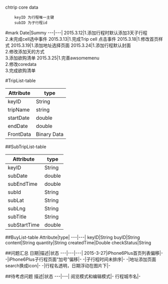 chtrip core data

```
	keyID 为行程唯一主键
	subID 为子行程id
```


#mark
Date|Summy
---|---|
2015.3.12|1.添加行程时默认添加3天子行程<br/>2.未完成cell选中事件
2015.3.13|1.完成Trip cell 点击事件
2015.3.18|1.修改首页样式
2015.3.19|1.添加地址选择页面
2015.3.24|1.添加行程默认封面 <br/>2.修改添加天的方式<br/>3.添加欲购清单
2015.3.25|1.完善awsomemenu<br/>2.修改coredata <br/>3.完成欲购清单


#TripList-table

Attribute|type|
---|---|
keyID|String
tripName|string
startDate|double
endDate|double
FrontData|Binary Data


##SubTripList-table

Attribute|type|
---|---|
keyID|String
subDate|double|
subEndTime|double|
subId|String|
subLat|String|
subLng|String|
subTitle|String|
subStartTime|double|

##BuyList-table
Attribute|type|
---|---|
keyID|String
buyID|String
content|String
quantity|String
createdTime|Double
checkStatus|String

##问题汇总
日期|描述|状态
---|---|---|
2015-3-27|iPhone6Plus首页列表偏移|-
-|iPhone6Plus子行程页面“加号”偏移|-
-|子行程时间未排序|-
-|地址添加页面search换成icon|-
-|行程名透明，日期浮动在图片下|-


##待考虑问题
描述|状态
---|---|
阅览模式和编辑模式|-
行程城市名|-




